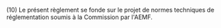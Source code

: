 (10) Le présent règlement se fonde sur le projet de normes techniques de réglementation soumis à la Commission par l'AEMF.